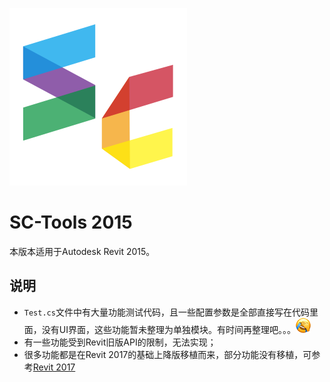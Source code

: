 [![logo](https://github.com/YouRockMyWorld/SC-Tools/blob/master/doc/images/sc.svg)](https://github.com/YouRockMyWorld)

# SC-Tools 2015

本版本适用于Autodesk Revit 2015。



## 说明

* `Test.cs`文件中有大量功能测试代码，且一些配置参数是全部直接写在代码里面，没有UI界面，这些功能暂未整理为单独模块。有时间再整理吧。。。![捂脸](https://github.com/YouRockMyWorld/SC-Tools/blob/master/doc/images/捂脸.png)
* 有一些功能受到Revit旧版API的限制，无法实现；
* 很多功能都是在Revit 2017的基础上降版移植而来，部分功能没有移植，可参考[Revit 2017](https://github.com/YouRockMyWorld/SC-Tools/tree/master/SCTools2017)

